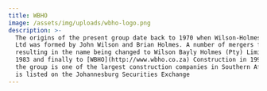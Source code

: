```yaml
---
title: WBHO
image: /assets/img/uploads/wbho-logo.png
description: >-
  The origins of the present group date back to 1970 when Wilson-Holmes (Pty)
  Ltd was formed by John Wilson and Brian Holmes. A number of mergers followed
  resulting in the name being changed to Wilson Bayly Holmes (Pty) Limited in
  1983 and finally to [WBHO](http://www.wbho.co.za) Construction in 1994. Today
  the group is one of the largest construction companies in Southern Africa and
  is listed on the Johannesburg Securities Exchange
---
```


